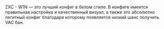 ZXC - W1N — это лучший конфиг в белом стиле. В конфиге имеется правильная настройка и качественный визуал, а также это абсолютно легитный конфиг благодаря которому появляется низкий шанс получить VAC бан.
